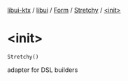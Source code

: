 [libui-ktx](../../../index.md) / [libui](../../index.md) / [Form](../index.md) / [Stretchy](index.md) / [&lt;init&gt;](./-init-.md)

# &lt;init&gt;

`Stretchy()`

adapter for DSL builders

